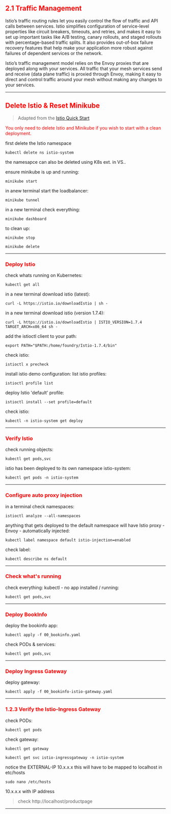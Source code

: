 ## <font color='red'> 2.1 Traffic Management </font>
Istio’s traffic routing rules let you easily control the flow of traffic and API calls between services. Istio simplifies configuration of service-level properties like circuit breakers, timeouts, and retries, and makes it easy to set up important tasks like A/B testing, canary rollouts, and staged rollouts with percentage-based traffic splits. It also provides out-of-box failure recovery features that help make your application more robust against failures of dependent services or the network.

Istio’s traffic management model relies on the Envoy proxies that are deployed along with your services. All traffic that your mesh services send and receive (data plane traffic) is proxied through Envoy, making it easy to direct and control traffic around your mesh without making any changes to your services.

---
## <font color='red'> Delete Istio & Reset Minikube </font>

> Adapted from the [Istio Quick Start](https://istio.io/docs/setup/kubernetes/quick-start/) 

<font color="red"> You only need to delete Istio and Minikube if you wish to start with a clean deployment. </font>

first delete the Istio namespace
```
kubectl delete ns istio-system
```
the namesapce can also be deleted using K8s ext. in VS..

ensure minikube is up and running:
```
minikube start
```
in anew terminal start the loadbalancer:
```
minikube tunnel
```
in a new terminal check everything:
```
minikube dashboard
```

to clean up:
```
minikube stop
```
```
minikube delete
```
---

### <font color='red'> Deploy Istio </font>
check whats running on Kubernetes:
```
kubectl get all
```

in a new terminal download istio (latest): 
```
curl -L https://istio.io/downloadIstio | sh -
```
in a new terminal download istio (version 1.7.4):
```
curl -L https://istio.io/downloadIstio | ISTIO_VERSION=1.7.4 TARGET_ARCH=x86_64 sh -
```
add the istioctl client to your path:
```
export PATH="$PATH:/home/foundry/Istio-1.7.4/bin"
```
check istio:
```
istioctl x precheck
```

install istio demo configuration:
list istio profiles:
```
istioctl profile list
```
deploy Istio 'default' profile:
```
istioctl install --set profile=default
```
check istio:
```
kubectl -n istio-system get deploy
```
---

### <font color='red'> Verify Istio </font>
check running objects:
```
kubectl get pods,svc
```
istio has been deployed to its own namespace istio-system:
```
kubectl get pods -n istio-system
```
---

### <font color='red'> Configure auto proxy injection </font>
in a terminal check namespaces:
```
istioctl analyze --all-namespaces
```
anything that gets deployed to the default namespace will have Istio proxy - Envoy - automatically injected: 
```
kubectl label namespace default istio-injection=enabled
```
check label:
```
kubectl describe ns default
```
---

### <font color='red'> Check what's running </font>
check everything:
kubectl - no app installed / running:
```
kubectl get pods,svc
```
---

### <font color='red'> Deploy BookInfo</font>
deploy the bookinfo app:
```
kubectl apply -f 00_bookinfo.yaml
```

check PODs & services:
```
kubectl get pods,svc
```
---

### <font color='red'> Deploy Ingress Gateway </font>
deploy gateway:
```
kubectl apply -f 00_bookinfo-istio-gateway.yaml
```
---

### <font color='red'> 1.2.3 Verify the Istio-Ingress Gateway </font>
check PODs:
```
kubectl get pods
```
check gateway:
```
kubectl get gateway
```
```
kubectl get svc istio-ingressgateway -n istio-system
```
notice the EXTERNAL-IP 10.x.x.x  this will have to be mapped to localhost in etc/hosts
```
sudo nano /etc/hosts
```
10.x.x.x with IP address

> check http://localhost/productpage
---